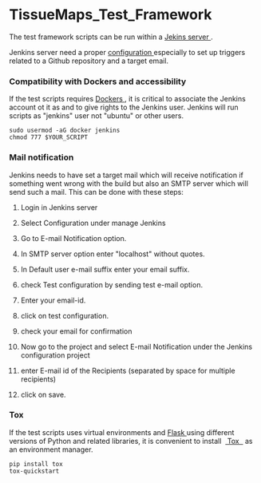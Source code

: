 # TissueMaps_Test_Framework

The test framework scripts can be run within a <a href="https://jenkins.io/" target="_blank"> Jekins server </a>.

Jenkins server need a proper  <a href="http://www.tutorialspoint.com/jenkins/" target="_blank"> configuration </a> especially to set up triggers related to a Github repository and a target email.

### Compatibility with Dockers and accessibility
If the test scripts requires  <a href="https://www.docker.com/" target="_blank"> Dockers </a>, it is critical to associate the Jenkins account ot it as and to give rights to the Jenkins user.
Jenkins will run scripts as "jenkins" user not "ubuntu" or other users. 

```
sudo usermod -aG docker jenkins
chmod 777 $YOUR_SCRIPT
```

### Mail notification
Jenkins needs to have set a target mail which will receive notification if something went wrong with the build but also an SMTP server which will send such a mail.
This can be done with these steps:

1. Login in Jenkins server

2. Select Configuration under manage Jenkins

3. Go to E-mail Notification option.

4. In SMTP server option enter "localhost" without quotes.

5. In Default user e-mail suffix enter your email suffix.

6. check Test configuration by sending test e-mail option.

7.  Enter your email-id.

8. click on test configuration.

9. check your email for confirmation

10. Now go to the project and select E-mail Notification under the Jenkins configuration project

11. enter E-mail id of the Recipients (separated by space for multiple recipients)

12. click on save.

### Tox
If the test scripts uses virtual environments and <a href="http://flask.pocoo.org/" target="_blank"> Flask </a> using different versions of Python and related libraries, 
it is convenient to install  <a href="https://tox.readthedocs.io/en/latest/" target="_blank"> Tox  </a> as an environment manager.
```
pip install tox
tox-quickstart   
``` 

#
